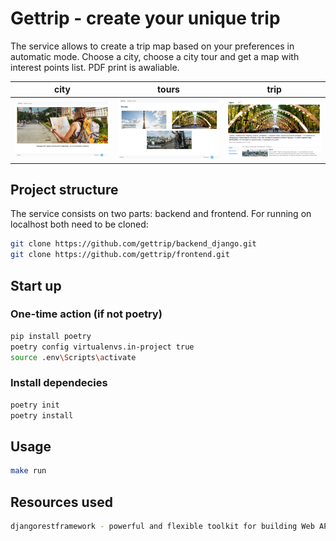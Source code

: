 # Gettrip - create your unique trip

The service allows to create a trip map based on your preferences in automatic mode.
Choose a city, choose a city tour and get a map with interest points list. PDF print is awaliable.

city|tours|trip
:-:|:-:|:-:
![Alt-текст](https://github.com/gettrip/backend/blob/main/images/index.png?raw=true) | ![Alt-текст](https://github.com/gettrip/backend/blob/main/images/city_tour.png?raw=true) | ![Alt-текст](https://github.com/gettrip/backend/blob/main/images/trip.png?raw=true)

## Project structure

The service consists on two parts: backend and frontend. For running on localhost both need to be cloned:

```bash
git clone https://github.com/gettrip/backend_django.git
git clone https://github.com/gettrip/frontend.git
```

## Start up

### One-time action (if not poetry)

```bash
pip install poetry
poetry config virtualenvs.in-project true
source .env\Scripts\activate
```

### Install dependecies

```bash
poetry init
poetry install
```

## Usage

```bash
make run
```

## Resources used

```bash
djangorestframework - powerful and flexible toolkit for building Web APIs
```
